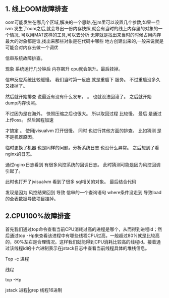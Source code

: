 ## 1. 线上OOM故障排查

oom可能发生在哪几个区域,解决的一个思路,在jm里可以设置几个参数,如果一旦ⅳm
发生了oom之后,就会导出一份内存快照,就会有当时的线上内存里的对象的一个情况,
可以用MAT这样的工具,可以去分析
无非就是找出来当时的时候占用内存最大的对象都是谁,找出来那些对象是在代码中哪些
地方创建出来的,一般来说就是可能会对内存去做一个调优



信审系统故障排查。 

现象 系统运行几分钟后  内存飙升 cpu就会飙升。最后挂掉。



信审反应系统比较缓慢。 我们当时第一反应 就是重启下 服务。 不过重启没多久 又挂掉了。

然后就开始排查 说最近有没有什么发布。  。 也就没法回滚了。 之后就开始 dump内存快照。

不过因为是在海外。 快照压缩之后也很大。 所以取回过程 比较慢。 最后 是通过上传oss。 然后回程加速

才搞定 。  使用jvisualvm 打开很慢。  同时 也进行其他方面的排查。 比如猜测 是不是机器原因。

临时更换了机器 也是同样的问题。分析系统日志 也没什么异常。 之后想到了看nginx的日志。

通过nginx日志看到 有很多风控系统的回调日志。 此时猜测可能是因为风控回调引起了。

此时也打开了jvisualvm 看到了很多 sql相关的对象。  最后结合代码 

发现是因为 风控结果回到  导致 信审的一个查询语句 where条件没走到  导致load的全表数据导致项目挂掉。







 







## 2.CPU100%故障排查



首先我们通过top命令查看当前CPU消耗过高的进程是哪个，从而得到进程id；然后通过top -Hp来查看该进程中有哪些线程CPU过高，一般超过80%就是比较高的，80%左右是合理情况。这样我们就能得到CPU消耗比较高的线程id。接着通过该线程id的十六进制表示在jstack日志中查看当前线程具体的堆栈信息。



Top -c  进程



线程

top -Hp

jstack 进程|grep  线程16进制